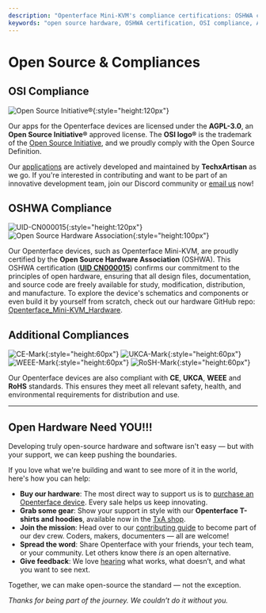 ```yaml
---
description: "Openterface Mini-KVM's compliance certifications: OSHWA certified (UID CN000015), OSI-approved AGPL-3.0 license, plus CE, UKCA, WEEE, and RoHS compliance. Fully open-source hardware and software with complete documentation available."
keywords: "open source hardware, OSHWA certification, OSI compliance, AGPL-3.0 license, CE certification, UKCA mark, WEEE compliance, RoHS standard, hardware certification, open source documentation, TechxArtisan, hardware compliance, Mini-KVM certification, open hardware design"
---
```


# Open Source & Compliances

## OSI Compliance

![Open Source Initiative®](https://assets.openterface.com/images/trademark/open-source-initiative.svg){:style="height:120px"}

Our apps for the Openterface devices are licensed under the **AGPL-3.0**, an **Open Source Initiative®** approved license. The **OSI logo®** is the trademark of the [Open Source Initiative](http://opensource.org), and we proudly comply with the Open Source Definition.

Our [applications](/app) are actively developed and maintained by **TechxArtisan** as we go. If you're interested in contributing and want to be part of an innovative development team, join our Discord community or [email us](mailto:info@openterface.com) now!

## OSHWA Compliance

![UID-CN000015](https://assets.openterface.com/images/trademark/oshw-cn000015.svg){:style="height:120px"}
![Open Source Hardware Association](https://assets.openterface.com/images/trademark/open-source-hardware.svg){:style="height:100px"}

Our Openterface devices, such as Openterface Mini-KVM, are proudly certified by the **Open Source Hardware Association** (OSHWA). This OSHWA certification ([**UID CN000015**](https://certification.oshwa.org/cn000015.html)) confirms our commitment to the principles of open hardware, ensuring that all design files, documentation, and source code are freely available for study, modification, distribution, and manufacture. To explore the device's schematics and components or even build it by yourself from scratch, check out our hardware GitHub repo: [Openterface_Mini-KVM_Hardware](https://github.com/TechxArtisanStudio/Openterface_Mini-KVM_Hardware).

## Additional Compliances
![CE-Mark](https://assets.openterface.com/images/trademark/ce.svg){:style="height:60px"}
![UKCA-Mark](https://assets.openterface.com/images/trademark/ukca.svg){:style="height:60px"}
![WEEE-Mark](https://assets.openterface.com/images/trademark/weee.svg){:style="height:60px"}
![RoSH-Mark](https://assets.openterface.com/images/trademark/rohs.svg){:style="height:60px"}

Our Openterface devices are also compliant with **CE**, **UKCA**, **WEEE** and **RoHS** standards. This ensures they meet all relevant safety, health, and environmental requirements for distribution and use.

---

## Open Hardware Need YOU!!!

Developing truly open-source hardware and software isn't easy — but with your support, we can keep pushing the boundaries.

If you love what we're building and want to see more of it in the world, here's how you can help:

- **Buy our hardware**: The most direct way to support us is to [purchase an Openterface device](/buy-mini-kvm). Every sale helps us keep innovating.
- **Grab some gear**: Show your support in style with our **Openterface T-shirts and hoodies**, available now in the [TxA shop](/shop).
- **Join the mission**: Head over to our [contributing guide](/contributing) to become part of our dev crew. Coders, makers, documenters — all are welcome!
- **Spread the word**: Share Openterface with your friends, your tech team, or your community. Let others know there *is* an open alternative.
- **Give feedback**: We love [hearing](/feedback) what works, what doesn’t, and what you want to see next.

Together, we can make open-source the standard — not the exception.

_Thanks for being part of the journey. We couldn’t do it without you._